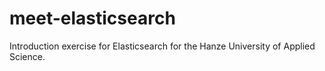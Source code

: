 # meet-elasticsearch
Introduction exercise for Elasticsearch for the Hanze University of Applied Science.
